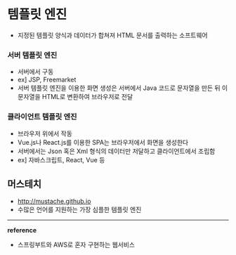 # 템플릿 엔진
- 지정된 템플릿 양식과 데이터가 합쳐져 HTML 문서를 출력하는 소프트웨어
### 서버 템플릿 엔진
- 서버에서 구동 
- ex] JSP, Freemarket
- 서버 템플릿 엔진을 이용한 화면 생성은 서버에서 Java 코드로 문자열을 만든 뒤 이 문자열을 HTML로 변환하여 브라우저로 전달


### 클라이언트 템플릿 엔진
- 브라우저 위에서 작동
- Vue.js나 React.js를 이용한 SPA는 브라우저에서 화면을 생성한다
- 서버에서는 Json 혹은 Xml 형식의 데이터만 저달하고 클라이언트에서 조립함
- ex] 자바스크립트, React, Vue 등

## 머스테치
- http://mustache.github.io
- 수많은 언어를 지원하는 가장 심플한 템플릿 엔진




---
__reference__
- 스프링부트와 AWS로 혼자 구현하는 웹서비스
